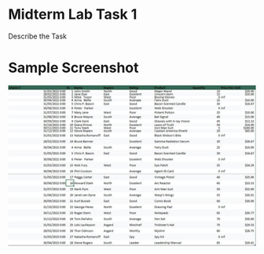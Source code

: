 
# Midterm Lab Task 1
Describe the Task
# Sample Screenshot
![screenshot](/Midterm%20Task%201/one.JPG)
